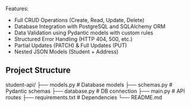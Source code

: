 Features:
- Full CRUD Operations (Create, Read, Update, Delete)
- Database Integration with PostgreSQL and SQLAlchemy ORM
- Data Validation using Pydantic models with custom rules
- Structured Error Handling (HTTP 404, 500, etc.)
- Partial Updates (PATCH) & Full Updates (PUT)
- Nested JSON Models (Student + Address)

## Project Structure
student-api/
├── models.py           # Database models
├── schemas.py          # Pydantic schemas
├── database.py         # DB connection
├── main.py             # API routes
├── requirements.txt    # Dependencies
└── README.md
